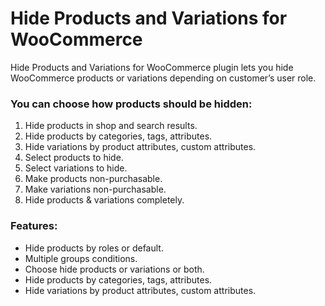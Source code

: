 # Hide Products and Variations for WooCommerce


Hide Products and Variations for WooCommerce plugin lets you hide WooCommerce products or variations depending on customer’s user role.

### You can choose how products should be hidden:

1. Hide products in shop and search results.
1. Hide products by categories, tags, attributes.
1. Hide variations by product attributes, custom attributes.
1. Select products to hide.
1. Select variations to hide.
1. Make products non-purchasable.
1. Make variations non-purchasable.
1. Hide products & variations completely.

### Features:

* Hide products by roles or default.
* Multiple groups conditions.
* Choose hide products or variations or both.
* Hide products by categories, tags, attributes.
* Hide variations by product attributes, custom attributes.
